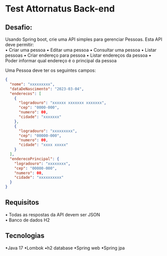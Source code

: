 # Test Attornatus Back-end

## Desafio:
Usando Spring boot, crie uma API simples para gerenciar Pessoas. Esta API deve permitir:  
•	Criar uma pessoa
•	Editar uma pessoa
•	Consultar uma pessoa
•	Listar pessoas
•	Criar endereço para pessoa
•	Listar endereços da pessoa
•	Poder informar qual endereço é o principal da pessoa  


Uma Pessoa deve ter os seguintes campos:
```json
{
  "nome": "xxxxxxxxx",
  "dataDeNascimento": "2023-03-04",
  "enderecos": [
    {
      "logradouro": "xxxxxx xxxxxxx xxxxxxx",
      "cep": "0000-000",
      "numero": 00,
      "cidade": "xxxxxxx"
    },
    {
      "logradouro": "xxxxxxxxx",
      "cep": "00000-000",
      "numero": 00,
      "cidade": "xxxx xxxxx"
    }
  ],
  "enderecoPrincipal": {
    "logradouro": "xxxxxxxx",
    "cep": "00000-000",
    "numero": 00,
    "cidade": "xxxxxxxxxx"
  }
}
```
## Requisitos  
•	Todas as respostas da API devem ser JSON  
•	Banco de dados H2

## Tecnologias
•Java 17
•Lombok
•h2 database
•Spring web
•Spring jpa


